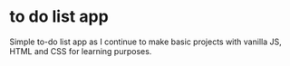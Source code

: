 # to do list app
 Simple to-do list app as I continue to make basic projects with vanilla JS, HTML and CSS for learning purposes.
